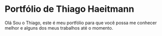 # Portfólio de Thiago Haeitmann

 Olá Sou o Thiago, este é meu portfólio para que você possa me conhecer melhor e alguns dos meus trabalhos até o momento.
 
